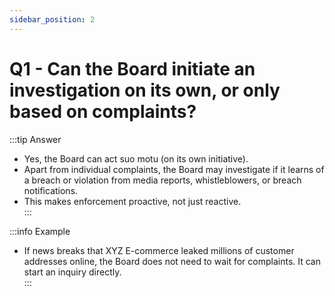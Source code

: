 ```yaml
---
sidebar_position: 2
---
```


# Q1 - Can the Board initiate an investigation on its own, or only based on complaints?
:::tip Answer
- Yes, the Board can act suo motu (on its own initiative).  
- Apart from individual complaints, the Board may investigate if it learns of a breach or violation from media reports, whistleblowers, or breach notifications.  
- This makes enforcement proactive, not just reactive.  
:::

:::info Example
- If news breaks that XYZ E-commerce leaked millions of customer addresses online, the Board does not need to wait for complaints. It can start an inquiry directly.  
:::
